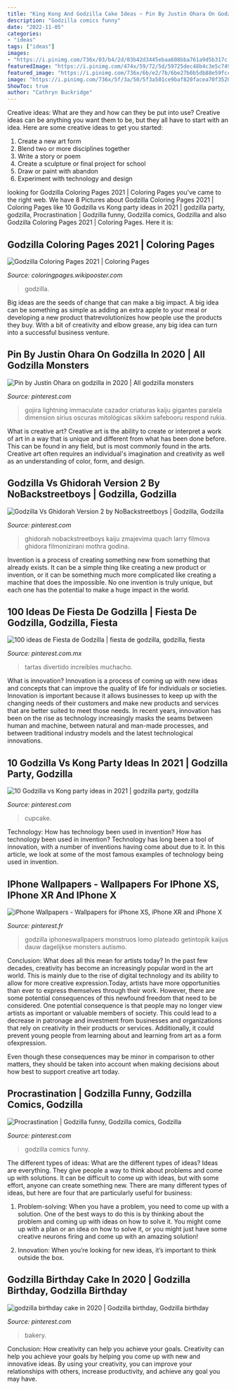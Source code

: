 ```yaml
---
title: "King Kong And Godzilla Cake Ideas ~ Pin By Justin Ohara On Godzilla In 2020"
description: "Godzilla comics funny"
date: "2022-11-05"
categories:
- "ideas"
tags: ["ideas"]
images:
- "https://i.pinimg.com/736x/03/b4/2d/03b42d3445ebaa608bba761a9d5b317c.jpg"
featuredImage: "https://i.pinimg.com/474x/59/72/5d/59725dec48b4c3e5c749fb506731b511--godzilla-birthday-godzilla-party.jpg"
featured_image: "https://i.pinimg.com/736x/6b/e2/7b/6be27b0b5db88e59fccc23243fe3b3e6.jpg"
image: "https://i.pinimg.com/736x/5f/3a/50/5f3a501ce9baf820facea70f3520a1e2.jpg"
ShowToc: true
author: "Cathryn Buckridge"
---
```



Creative ideas: What are they and how can they be put into use?
Creative ideas can be anything you want them to be, but they all have to start with an idea. Here are some creative ideas to get you started: 
1. Create a new art form 
2. Blend two or more disciplines together 
3. Write a story or poem 
4. Create a sculpture or final project for school 
5. Draw or paint with abandon 
6. Experiment with technology and design 

	

		
looking for Godzilla Coloring Pages 2021 | Coloring Pages you've came to the right web. We have 8 Pictures about Godzilla Coloring Pages 2021 | Coloring Pages like 10 Godzilla vs Kong party ideas in 2021 | godzilla party, godzilla, Procrastination | Godzilla funny, Godzilla comics, Godzilla and also Godzilla Coloring Pages 2021 | Coloring Pages. Here it is:
		
    
## Godzilla Coloring Pages 2021 | Coloring Pages

<img loading=lazy src="https://i.pinimg.com/originals/fc/ab/44/fcab44beac493d46b84ca2f7f0d7a288.jpg" onerror="this.onerror=null;this.src='https://tse1.mm.bing.net/th?id=OIP.rH1_lZtttqifKayieObWeQHaE6&amp;pid=15.1';" alt="Godzilla Coloring Pages 2021 | Coloring Pages">

_Source: coloringpages.wikipooster.com_

>godzilla. 

	

Big ideas are the seeds of change that can make a big impact. A big idea can be something as simple as adding an extra apple to your meal or developing a new product thatrevolutionizes how people use the products they buy. With a bit of creativity and elbow grease, any big idea can turn into a successful business venture.

    
## Pin By Justin Ohara On Godzilla In 2020 | All Godzilla Monsters

<img loading=lazy src="https://i.pinimg.com/736x/5f/3a/50/5f3a501ce9baf820facea70f3520a1e2.jpg" onerror="this.onerror=null;this.src='https://tse1.mm.bing.net/th?id=OIP.vb4z02NtqhtcXbRGGhC2YQHaI5&amp;pid=15.1';" alt="Pin by Justin Ohara on godzilla in 2020 | All godzilla monsters">

_Source: pinterest.com_

>gojira lightning immaculate cazador criaturas kaiju gigantes paralela dimension sirius oscuras mitológicas sikkim safebooru respond rukia. 

	

What is creative art?
Creative art is the ability to create or interpret a work of art in a way that is unique and different from what has been done before. This can be found in any field, but is most commonly found in the arts. Creative art often requires an individual's imagination and creativity as well as an understanding of color, form, and design.

    
## Godzilla Vs Ghidorah Version 2 By NoBackstreetboys | Godzilla, Godzilla

<img loading=lazy src="https://i.pinimg.com/736x/03/b4/2d/03b42d3445ebaa608bba761a9d5b317c.jpg" onerror="this.onerror=null;this.src='https://tse4.mm.bing.net/th?id=OIP.YDExuocRB_L8amO6lx_FfwHaKl&amp;pid=15.1';" alt="Godzilla Vs Ghidorah Version 2 by NoBackstreetboys | Godzilla, Godzilla">

_Source: pinterest.com_

>ghidorah nobackstreetboys kaiju zmajevima quach larry filmova ghidora filmonizirani mothra godina. 

	

Invention is a process of creating something new from something that already exists. It can be a simple thing like creating a new product or invention, or it can be something much more complicated like creating a machine that does the impossible. No one invention is truly unique, but each one has the potential to make a huge impact in the world.

    
## 100 Ideas De Fiesta De Godzilla | Fiesta De Godzilla, Godzilla, Fiesta

<img loading=lazy src="https://i.pinimg.com/474x/59/72/5d/59725dec48b4c3e5c749fb506731b511--godzilla-birthday-godzilla-party.jpg" onerror="this.onerror=null;this.src='https://tse3.mm.bing.net/th?id=OIP.s75GzViDQsiiD_pQra-S8AHaJ3&amp;pid=15.1';" alt="100 ideas de Fiesta de Godzilla | fiesta de godzilla, godzilla, fiesta">

_Source: pinterest.com.mx_

>tartas divertido increíbles muchacho. 

	

What is innovation?
Innovation is a process of coming up with new ideas and concepts that can improve the quality of life for individuals or societies. Innovation is important because it allows businesses to keep up with the changing needs of their customers and make new products and services that are better suited to meet those needs. In recent years, innovation has been on the rise as technology increasingly masks the seams between human and machine, between natural and man-made processes, and between traditional industry models and the latest technological innovations.

    
## 10 Godzilla Vs Kong Party Ideas In 2021 | Godzilla Party, Godzilla

<img loading=lazy src="https://i.pinimg.com/474x/12/77/25/127725612524bf3ee396527564f366e7.jpg" onerror="this.onerror=null;this.src='https://tse4.mm.bing.net/th?id=OIP.I8fwn77NQjuIrWVb0zy4WwAAAA&amp;pid=15.1';" alt="10 Godzilla vs Kong party ideas in 2021 | godzilla party, godzilla">

_Source: pinterest.com_

>cupcake. 

	

Technology: How has technology been used in invention?
How has technology been used in invention? Technology has long been a tool of innovation, with a number of inventions having come about due to it. In this article, we look at some of the most famous examples of technology being used in invention.

    
## IPhone Wallpapers - Wallpapers For IPhone XS, IPhone XR And IPhone X

<img loading=lazy src="https://i.pinimg.com/736x/6b/e2/7b/6be27b0b5db88e59fccc23243fe3b3e6.jpg" onerror="this.onerror=null;this.src='https://tse3.mm.bing.net/th?id=OIP.GAtuX77AJZF36bF_oCZZTAHaNJ&amp;pid=15.1';" alt="iPhone Wallpapers - Wallpapers for iPhone XS, iPhone XR and iPhone X">

_Source: pinterest.fr_

>godzilla iphoneswallpapers monstruos lomo plateado getintopik kaijus dauw dagelijkse monsters autismo. 

	

Conclusion: What does all this mean for artists today?
In the past few decades, creativity has become an increasingly popular word in the art world. This is mainly due to the rise of digital technology and its ability to allow for more creative expression.Today, artists have more opportunities than ever to express themselves through their work. However, there are some potential consequences of this newfound freedom that need to be considered.
One potential consequence is that people may no longer view artists as important or valuable members of society. This could lead to a decrease in patronage and investment from businesses and organizations that rely on creativity in their products or services. Additionally, it could prevent young people from learning about and learning from art as a form ofexpression.

Even though these consequences may be minor in comparison to other matters, they should be taken into account when making decisions about how best to support creative art today.

    
## Procrastination | Godzilla Funny, Godzilla Comics, Godzilla

<img loading=lazy src="https://i.pinimg.com/736x/ca/f7/6e/caf76e0a5f720016a44242f769d899cd.jpg" onerror="this.onerror=null;this.src='https://tse4.mm.bing.net/th?id=OIP.FE_cccc5yJ9WoMZikAHyXQHaFn&amp;pid=15.1';" alt="Procrastination | Godzilla funny, Godzilla comics, Godzilla">

_Source: pinterest.com_

>godzilla comics funny. 

	

The different types of ideas: What are the different types of ideas?
Ideas are everything. They give people a way to think about problems and come up with solutions. It can be difficult to come up with ideas, but with some effort, anyone can create something new. There are many different types of ideas, but here are four that are particularly useful for business:
1. Problem-solving: When you have a problem, you need to come up with a solution. One of the best ways to do this is by thinking about the problem and coming up with ideas on how to solve it. You might come up with a plan or an idea on how to solve it, or you might just have some creative neurons firing and come up with an amazing solution!

2. Innovation: When you’re looking for new ideas, it’s important to think outside the box.

    
## Godzilla Birthday Cake In 2020 | Godzilla Birthday, Godzilla Birthday

<img loading=lazy src="https://i.pinimg.com/originals/8f/86/0b/8f860bf54e98387118162b5995dd57de.jpg" onerror="this.onerror=null;this.src='https://tse2.mm.bing.net/th?id=OIP._pT8MyGEwHklyOuwat7dWAHaJ4&amp;pid=15.1';" alt="godzilla birthday cake in 2020 | Godzilla birthday, Godzilla birthday">

_Source: pinterest.com_

>bakery. 

	

Conclusion: How creativity can help you achieve your goals.
Creativity can help you achieve your goals by helping you come up with new and innovative ideas. By using your creativity, you can improve your relationships with others, increase productivity, and achieve any goal you may have.

